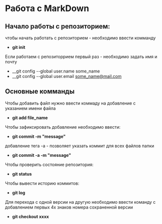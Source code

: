 # __Работа с MarkDown__ #

## __Начало работы с репозиторием:__ 

чтобы начать работать с репозиторием - необходимо ввести комманду 

* __git init__

Если работаем с репозиторрием первый раз - необходимо задать имя и почту

* __git config --global user.name some_name
* __git config --global user.email some_name@mail.com

## __Основные комманды__ ##

Чтобы добавить файл нужно ввести коммаду на добавление с указанием имени файла

* __git add file_name__

Чтобы зафиксировать добавление необходимо ввести:
* __git commit -m "message"__

добавление тега -а - позволяет указать коммит для всех файлов папки
* __git commit -a -m "message"__

Чтобы проверить состояние репозитория:

* __git status__

Чтобы вывести историю коммитов:

* __git log__

Для перехода с одной версии на другую необходимо ввести команду с добавлением первых 4х знаков номера сохраненной версии

* __git checkout xxxx__



